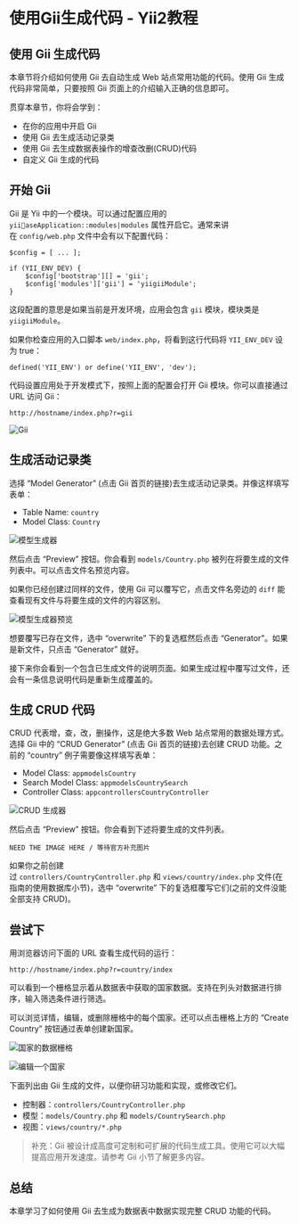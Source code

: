 # 使用Gii生成代码 - Yii2教程

## 使用 Gii 生成代码

本章节将介绍如何使用 Gii 去自动生成 Web 站点常用功能的代码。使用 Gii 生成代码非常简单，只要按照 Gii 页面上的介绍输入正确的信息即可。

贯穿本章节，你将会学到：

*   在你的应用中开启 Gii
*   使用 Gii 去生成活动记录类
*   使用 Gii 去生成数据表操作的增查改删(CRUD)代码
*   自定义 Gii 生成的代码

## 开始 Gii

Gii 是 Yii 中的一个模块。可以通过配置应用的 `yiiaseApplication::modules|modules` 属性开启它。通常来讲在 `config/web.php` 文件中会有以下配置代码：

```
$config = [ ... ];

if (YII_ENV_DEV) {
    $config['bootstrap'][] = 'gii';
    $config['modules']['gii'] = 'yiigiiModule';
}
```

这段配置的意思是如果当前是开发环境，应用会包含 `gii` 模块，模块类是 `yiigiiModule`。

如果你检查应用的入口脚本 `web/index.php`，将看到这行代码将 `YII_ENV_DEV` 设为 true：

```
defined('YII_ENV') or define('YII_ENV', 'dev');
```

代码设置应用处于开发模式下，按照上面的配置会打开 Gii 模块。你可以直接通过 URL 访问 Gii：

```
http://hostname/index.php?r=gii
```

![Gii](../img/start-gii.png)

## 生成活动记录类

选择 “Model Generator” (点击 Gii 首页的链接)去生成活动记录类。并像这样填写表单：

*   Table Name: `country`
*   Model Class: `Country`

![模型生成器](../img/start-gii-model.png)

然后点击 “Preview” 按钮。你会看到 `models/Country.php` 被列在将要生成的文件列表中。可以点击文件名预览内容。

如果你已经创建过同样的文件，使用 Gii 可以覆写它，点击文件名旁边的 `diff` 能查看现有文件与将要生成的文件的内容区别。

![模型生成器预览](../img/start-gii-model-preview.png)

想要覆写已存在文件，选中 “overwrite” 下的复选框然后点击 “Generator”。如果是新文件，只点击 “Generator” 就好。

接下来你会看到一个包含已生成文件的说明页面。如果生成过程中覆写过文件，还会有一条信息说明代码是重新生成覆盖的。

## 生成 CRUD 代码

CRUD 代表增，查，改，删操作，这是绝大多数 Web 站点常用的数据处理方式。选择 Gii 中的 “CRUD Generator” (点击 Gii 首页的链接)去创建 CRUD 功能。之前的 “country” 例子需要像这样填写表单：

*   Model Class: `appmodelsCountry`
*   Search Model Class: `appmodelsCountrySearch`
*   Controller Class: `appcontrollersCountryController`

![CRUD 生成器](../img/start-gii-crud.png)

然后点击 “Preview” 按钮。你会看到下述将要生成的文件列表。

`NEED THE IMAGE HERE / 等待官方补充图片`

如果你之前创建过 `controllers/CountryController.php` 和 `views/country/index.php` 文件(在指南的使用数据库小节)，选中 “overwrite” 下的复选框覆写它们(之前的文件没能全部支持 CRUD)。

## 尝试下

用浏览器访问下面的 URL 查看生成代码的运行：

```
http://hostname/index.php?r=country/index
```

可以看到一个栅格显示着从数据表中获取的国家数据。支持在列头对数据进行排序，输入筛选条件进行筛选。

可以浏览详情，编辑，或删除栅格中的每个国家。还可以点击栅格上方的 “Create Country” 按钮通过表单创建新国家。

![国家的数据栅格](../img/start-gii-country-grid.png)

![编辑一个国家](../img/start-gii-country-update.png)

下面列出由 Gii 生成的文件，以便你研习功能和实现，或修改它们。

*   控制器：`controllers/CountryController.php`
*   模型：`models/Country.php` 和 `models/CountrySearch.php`
*   视图：`views/country/*.php`

> 补充：Gii 被设计成高度可定制和可扩展的代码生成工具。使用它可以大幅提高应用开发速度。请参考 Gii 小节了解更多内容。

## 总结

本章学习了如何使用 Gii 去生成为数据表中数据实现完整 CRUD 功能的代码。

